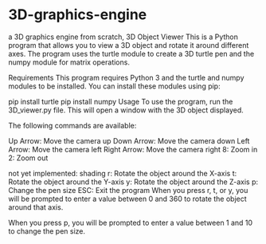 # 3D-graphics-engine
a 3D graphics engine from scratch,
3D Object Viewer
This is a Python program that allows you to view a 3D object and rotate it around different axes. The program uses the turtle module to create a 3D turtle pen and the numpy module for matrix operations.

Requirements
This program requires Python 3 and the turtle and numpy modules to be installed. You can install these modules using pip:


pip install turtle
pip install numpy
Usage
To use the program, run the 3D_viewer.py file. This will open a window with the 3D object displayed.

The following commands are available:

Up Arrow: Move the camera up
Down Arrow: Move the camera down
Left Arrow: Move the camera left
Right Arrow: Move the camera right
8: Zoom in
2: Zoom out

not yet implemented:
shading
r: Rotate the object around the X-axis
t: Rotate the object around the Y-axis
y: Rotate the object around the Z-axis
p: Change the pen size
ESC: Exit the program
When you press r, t, or y, you will be prompted to enter a value between 0 and 360 to rotate the object around that axis.

When you press p, you will be prompted to enter a value between 1 and 10 to change the pen size.
